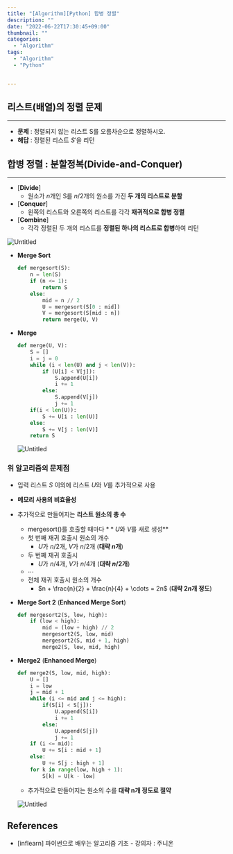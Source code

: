 ```yaml
---
title: "[Algorithm][Python] 합병 정렬"
description: ""
date: "2022-06-22T17:30:45+09:00"
thumbnail: ""
categories:
  - "Algorithm"
tags:
  - "Algorithm"
  - "Python"


---
```

<!--more-->

## 리스트(배열)의 정렬 문제

---

- **문제** : 정렬되지 않는 리스트 S를 오름차순으로 정렬하시오.
- **해답** : 정렬된 리스트 $S'$을 리턴

## 합병 정렬 : 분할정복(Divide-and-Conquer)

---

- [**Divide**]
    - 원소가 $n$개인 S를 $n/2$개의 원소를 가진 **두 개의 리스트로 분할**
- [**Conquer**]
    - 왼쪽의 리스트와 오른쪽의 리스트를 각각 **재귀적으로 합병 정렬**
- [**Combine**]
    - 각각 정렬된 두 개의 리스트를 **정렬된 하나의 리스트로 합병**하여 리턴

![Untitled](/images/algorithm/lang_python/합병_정렬/Untitled.png)

- **Merge Sort**
    
    ```python
    def mergesort(S):
    	n = len(S)
    	if (n <= 1):
    		return S
    	else:
    		mid = n // 2
    		U = mergesort(S[0 : mid])
    		V = mergesort(S[mid : n])
    		return merge(U, V)
    ```
    
- **Merge**
    
    ```python
    def merge(U, V):
    	S = []
    	i = j = 0
    	while (i < len(U) and j < len(V)):
    		if (U[i] < V[j]):
    			S.append(U[i])
    			i += 1
    		else:
    			S.append(V[j])
    			j += 1
    	if(i < len(U)):
    		S += U[i : len(U)]
    	else:
    		S += V[j : len(V)]
    	return S
    ```
    
    ![Untitled](/images/algorithm/lang_python/합병_정렬/Untitled%201.png)
    

### 위 알고리즘의 문제점

- 입력 리스트 $S$ 이외에 리스트 $U$와 $V$를 추가적으로 사용
- **메모리 사용의 비효율성**

- 추가적으로 만들어지는 **리스트 원소의 총 수**
    - mergesort()를 호출할 때마다 $**U$와  $V$를 새로 생성**
    - 첫 번째 재귀 호출시 원소의 개수
        - $U$가 $n/2$개, $V$가 $n/2$개 (**대략 $n$개**)
    - 두 번째 재귀 호출시
        - $U$가 $n/4$개, $V$가 $n/4$개 (**대략 $n/2$개**)
    - $\cdots$
    - 전체 재귀 호출시 원소의 개수
        - $n + \frac{n}{2} + \frac{n}{4} + \cdots = 2n$ (**대략 $2n$개 정도**)

- **Merge Sort 2** (**Enhanced Merge Sort**)
    
    ```python
    def mergesort2(S, low, high):
    	if (low < high):
    		mid = (low + high) // 2
    		mergesort2(S, low, mid)
    		mergesort2(S, mid + 1, high)
    		merge2(S, low, mid, high)
    ```
    
- **Merge2** (**Enhanced Merge**)
    
    ```python
    def merge2(S, low, mid, high):
    	U = []
    	i = low
    	j = mid + 1
    	while (i <= mid and j <= high):
    		if(S[i] < S[j]):
    			U.append(S[i])
    			i += 1
    		else:
    			U.append(S[j])
    			j += 1
    	if (i <= mid):
    		U += S[i : mid + 1]
    	else:
    		U += S[j : high + 1]
    	for k in range(low, high + 1):
    		S[k] = U[k - low]
    ```
    
    - 추가적으로 만들어지는 원소의 수를 **대략 n개 정도로 절약**
    
    ![Untitled](/images/algorithm/lang_python/합병_정렬/Untitled%202.png)
    

## References

- [inflearn] 파이썬으로 배우는 알고리즘 기초 - 강의자 : 주니온